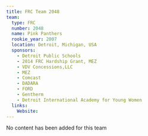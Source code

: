 ```yaml
---
title: FRC Team 2048
team:
  type: FRC
  number: 2048
  name: Pink Panthers
  rookie_year: 2007
  location: Detroit, Michigan, USA
  sponsors:
    - Detroit Public Schools
    - 2014 FRC Hardship Grant, MEZ
    - VDV Concessions,LLC
    - MEZ
    - Comcast
    - DADARA
    - FORD
    - Gentherm
    - Detroit International Academy for Young Women
  links:
    Website: 
---
```

No content has been added for this team